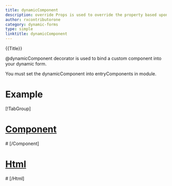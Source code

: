 ```yaml
---
title: dynamicComponent
description: override Props is used to override the property based upon the server returned configuration. 
author: rxcontributorone
category: dynamic-forms
type: simple
linktitle: dynamicComponent
---
```



<div class="title-bar top_title"><p>{{Title}}</p></div> <div class="title-bar"><p>@dynamicComponent decorator is used to bind a custom component into your dynamic form.</p></div>

You must set the dynamicComponent into entryComponents in module.

# Example

<div component="app-tabs" key="complete"></div>

[!TabGroup]

# [Component](#tab\completecomponent)
<div component="app-code" key="dynamicComponent-complete-component"></div> 
# [/Component]

# [Html](#tab\completehtml)
<div component="app-code" key="dynamicComponent-complete-html"></div> 
# [/Html]

<div component="app-example-runner" ref-component="app-dynamicComponent-complete"></div>